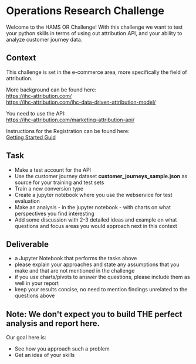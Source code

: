 # Operations Research Challenge

Welcome to the HAMS OR Challenge! 
With this challenge we want to test your python skills in terms of using out attribution API,
and your ability to analyze customer journey data.

## Context
This challenge is set in the e-commerce area, more specifically the field of attribution.

More background can be found here: <br>
<a href="https://ihc-attribution.com/" target="_blank">https://ihc-attribution.com/</a> <br>
<a href="https://ihc-attribution.com/ihc-data-driven-attribution-model/" target="_blank">https://ihc-attribution.com/ihc-data-driven-attribution-model/</a>


You need to use the API: <br>
<a href="https://ihc-attribution.com/marketing-attribution-api/" target="_blank">https://ihc-attribution.com/marketing-attribution-api/</a> <br>

Instructions for the Registration can be found here: <br>
<a href="https://docs.google.com/document/d/1N4roYPuvTqhvSZP5LVTBhtM4k7E1oe6llnNmBV-jQsI/" target="_blank">Getting Started Guid</a> <br>


## Task

* Make a test account for the API
* Use the customer journey dataset **customer_journeys_sample.json** as source for your training and test sets
* Train a new conversion type
* Create a jupyter notebook where you use the webservice for test evaluation
* Make an analysis - in the jupyter notebook - with charts on what perspectives you find interesting
* Add some discussion with 2-3 detailed ideas and example on what questions and focus areas you would approach next in this context


## Deliverable

- a Jupyter Notebook that performs the tasks above
- please explain your approaches and state any assumptions that you make and that are not mentioned in the challenge
- if you use charts/pivots to answer the questions, please include them as well in your report
- keep your results concise, no need to mention findings unrelated to the questions above


## Note: We don't expect you to build THE perfect analysis and report here.
Our goal here is:
* See how you approach such a problem
* Get an idea of your skills
